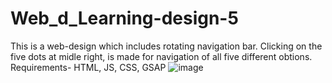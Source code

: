 # Web_d_Learning-design-5
This is a web-design which includes rotating navigation bar. 
Clicking on the five dots at midle right, is made for navigation of all five different obtions.
Requirements- HTML, JS, CSS, GSAP
![image](https://github.com/sonalrajsr/Web_d_Learning-design-5/assets/123736054/0bb4b94a-c2d3-4856-87b4-5f06353e3b74)
